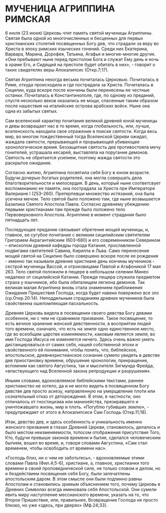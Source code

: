 # МУЧЕНИЦА АГРИППИНА РИМСКАЯ

6 июля (23 июня) Церковь чтит память святой мученицы Агриппины. Святая была одной из многочисленных и бесценных для первых христианских столетий посвященных Богу дев, что страдали за веру во Христа в эпоху римских языческих гонений. Среди них Екатерина, Варвара, Марина, Дорофея, Татьяна, Агафья и многие-многие другие. «Они пребывают ныне перед престолом Бога и служат Ему день и ночь в храме Его, и Сидящий на престоле будет обитать в них», - говорит о таких свидетелях веры Апокалипсис (Откр.7;17).

Святая Агриппина некогда весьма почиталась Церковью. Почиталась в Риме, откуда происходила и где пострадала за Христа. Почиталась в Сицилии, куда вскоре после кончины были перенесены ее честные останки. Почиталась в Константинополе, где, по одному из преданий, спустя несколько веков оказались ее мощи, спасенные таким образом после нашествия на италийские острова арабских войск. Ныне она одна из забытых святых.

Сам вселенский характер почитания великой древней юной мученицы и девы возвращает нас в то время, когда глобальность, или, лучше, вселенскость находила свое отражение в поиске святости. Когда весь мир, во многом тождественный тогда Вселенской Церкви ожидал, жаждала святости, прерывающей и прорывающей убивающее хронологическое время. Беззащитная святость дев противостояла мечу гонителей, устрашала кесарей, выставляла на поругание демонов. Святость не обретается усилием, поэтому жажда святости это раскрытое ожидание.

Согласно житию, Агриппина посвятила себя Богу в юном возрасте. Будучи дочерью богатых родителей, она могла совершать дела благотворительности и милосердия. В день, который ныне соответсвует воспоминанию ее памяти, она пострадала за Христа при Императоре Валериане I (253–260). Претерпевши множество истязаний, она была усечена мечом. Тело святой было положено там, где ныне возвышается Базилика Святого Апостола Павла. Согласно древнему убеждению первыми христианами там прежде было положено тело Первоверховного Апостола. Агриппине в момент страдания было пятнадцать лет.

Последующее предание связывает обретение мощей мученицы, и, главное, ее сугубое почитание с великим сицилийским святителем Григорием Акрагантийским (603–680) и его современником Северином – епископом древней кафедры города Катания, прославленной подвигами святителей Савина, Кирилла и Льва. Само перенесение мощей святой на Сицилию было совершено вскоре после ее рождения - именно так называли древние христиане день кончины мучеников - сестрой мученицы Вассой, и отроковицами Павлой и Агафоникой 17 мая 263. Тело святой положили в пещере в небольшом селении Минео недалеко от сицилийской Катании. Прежде пещера служила предметом страха у язычников, ибо была обиталищем легиона демонов. Так великая малая Агриппина вновь стала знамением приближения Ожидания Пришествия Господа, когда будет навеки повержено все зло (ср.Откр.20:14). Неподдельным страданиям древних мучеников была свойственна ошеломляющая пасхальность.

Древняя Церковь видела в посвящении своего девства Богу девами особенное, ни с чем не сравнимое призвание. Такое посвящение, то есть вечное хранение женской девственности, в восприятии людей того времени, означало, что есть на земле одно единственное место, где во всеобщем царстве изменяемости, каковым является земля, во имя Господа Иисуса не изменяется ничего. Здесь очень важно уметь дистанцироваться от самих себя, нашей собственной эпохи и свойственного ей понимания, чтобы понять, что, библейское, апостольское, древнехристианское сознание сумело увидеть в девстве дев приостановку времени, обрушение хронологии, прекращение, вспомним как святого Августина, так и мыслителя Зигмунда Фрейда, «властвующего над Вселенной закона репродукции и разрушения».

Иными словами, вдохновляемое библейскими текстами, раннее христианство не хотело, да и не могло видеть в посвященном Богу девстве дев просто аскезу, направленную на умерщвление плоти или сознательный отказ от деторождения. В этом, в частности, оно отличалось от гностицизма или манихейства, презиравшего и уничтожавшего жизнь, мир и плоть. «Погублю губивших землю», - предупреждает от этого в Апокалипсисе Сам Господь (Откр.11;18).

Итак, девство дев, и здесь особенность и уникальность именно женского призвания в глазах Древней Церкви, становилось, делалось и было местом неизменяемости, топосом отображения присутствия Того, Кто, будучи превыше законов времени и бытия, сделался человеческим бытием, вошел во время, и, говоря словами Августина, «Сам стал временем, чтобы освободить от времени нас».

«Господь близ, ни о чем не заботьтесь», - вдохновляемые этими словами Павла (Фил.4;5-6), христиане, а, главное, христианки того времени в своей проповеднической силе, не только словом и делом, но и бездействием посвящения себя Богу, были запечатлены апостольским даром. В этом смысле они были подлинно равны Апостолам и становились зримым объяснением того, почему Церковь в Древних Символах всегда именовала себя Апостольской. Они сумели явить миру наступление мессианского времени, указать на то, что Второе Пришествие, или, правильнее, Возвращение Господа не просто близко, но уже «здесь, при дверях» (Мф.24;33).
